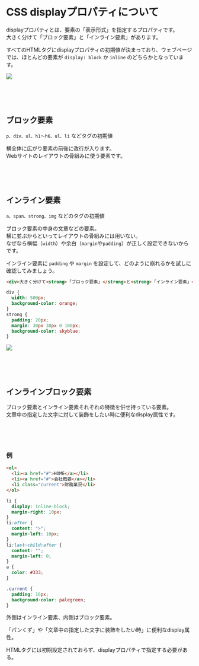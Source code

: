 
# CSS displayプロパティについて

displayプロパティとは、要素の「表示形式」を指定するプロパティです。  
大きく分けて「ブロック要素」と「インライン要素」があります。

すべてのHTMLタグにdisplayプロパティの初期値が決まっており、ウェブページでは、ほとんどの要素が `display: block` か `inline` のどちらかとなっています。



![](https://laro.jp/wp-content/uploads/2019/11/lesson-css-display1.png)

<br><br><br>


## ブロック要素

`p、div、ul、h1〜h6、ul、li` などタグの初期値

横全体に広がり要素の前後に改行が入ります。  
Webサイトのレイアウトの骨組みに使う要素です。

<br><br><br>

## インライン要素
`a、span、strong、img` などのタグの初期値

ブロック要素の中身の文章などの要素。  
横に並ぶからといってレイアウトの骨組みには用いない。  
なぜなら横幅（`width`）や余白（`margin`や`padding`）が正しく設定できないからです。


インライン要素に `padding` や `margin` を設定して、どのように崩れるかを試しに確認してみましょう。

```html
<div>大きく分けて<strong>「ブロック要素」</strong>と<strong>「インライン要素」</strong>があります。</div>
```
```css
div {
  width: 500px;
  background-color: orange;
}
strong {
  padding: 20px;
  margin: 30px 30px 0 100px;
  background-color: skyblue;
}
```


![](https://laro.jp/wp-content/uploads/2019/11/lesson-css-display2.png)

<br><br><br>

## インラインブロック要素

ブロック要素とインライン要素それぞれの特徴を併せ持っている要素。  
文章中の指定した文字に対して装飾をしたい時に便利なdisplay属性です。

<br><br><br>

### 例


```html
<ol>
  <li><a href="#">HOME</a></li>
  <li><a href="#">会社概要</a></li>
  <li class="current">財務業況</li>
</ol>
```
```css
li {
  display: inline-block;
  margin-right: 10px;
}
li:after {
  content: ">";
  margin-left: 10px;
}
li:last-child:after {
  content: "";
  margin-left: 0;
}
a {
  color: #333;
}

.current {
  padding: 16px;
  background-color: palegreen;
}
```

外側はインライン要素、内側はブロック要素。

「パンくず」や「文章中の指定した文字に装飾をしたい時」に便利なdisplay属性。

HTMLタグには初期設定されておらず、displayプロパティで指定する必要がある。

